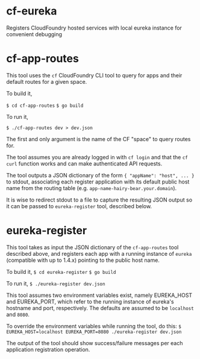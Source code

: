 # cf-eureka
Registers CloudFoundry hosted services with local eureka instance for convenient debugging

# cf-app-routes
This tool uses the `cf` CloudFoundry CLI tool to query for apps and their default routes for a given space.

To build it,

`$ cd cf-app-routes`
`$ go build`

To run it,

`$ ./cf-app-routes dev > dev.json`

The first and only argument is the name of the CF "space" to query routes for.

The tool assumes you are already logged in with `cf login` and that the `cf curl` function works and can make authenticated API requests.

The tool outputs a JSON dictionary of the form `{ "appName": "host", ... }` to stdout, associating each register application with its default public host name from the routing table (e.g. `app-name-hairy-bear.your.domain`).

It is wise to redirect stdout to a file to capture the resulting JSON output so it can be passed to `eureka-register` tool, described below.

# eureka-register
This tool takes as input the JSON dictionary of the `cf-app-routes` tool described above, and registers each app with a running instance of `eureka` (compatible with up to 1.4.x) pointing to the public host name.

To build it,
`$ cd eureka-register`
`$ go build`

To run it,
`$ ./eureka-register dev.json`

This tool assumes two environment variables exist, namely EUREKA_HOST and EUREKA_PORT, which refer to the running instance of eureka's hostname and port, respectively. The defaults are assumed to be `localhost` and `8080`.

To override the environment variables while running the tool, do this:
`$ EUREKA_HOST=localhost EUREKA_PORT=8080 ./eureka-register dev.json`

The output of the tool should show success/failure messages per each application registration operation.
